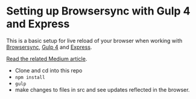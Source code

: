 # Setting up Browsersync with Gulp 4 and Express

This is a basic setup for live reload of your browser when working with [Browsersync](https://www.browsersync.io/), [Gulp 4](https://github.com/gulpjs/gulp/tree/4.0) and [Express](https://expressjs.com/). 

[Read the related Medium article](https://medium.com/@andersco/setting-up-browsersync-with-gulp-4-and-express-6bbb52244ffc#.a1ea30tlj).

- Clone and cd into this repo
- ```npm install```
- ```gulp```
- make changes to files in src and see updates reflected in the browser.
